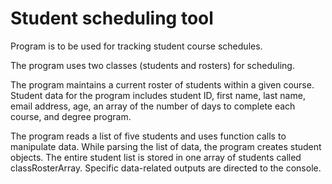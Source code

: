 # Student scheduling tool 

Program is to be used for tracking student course schedules. 

The program uses two classes (students and rosters) for scheduling. 

The program maintains a current roster of students within a given course. Student data for the program includes student ID, first name, last name, email address, age, an array of the number of days to complete each course, and degree program.

The program reads a list of five students and uses function calls to manipulate data. While parsing the list of data, the program creates student objects. The entire student list is stored in one array of students called classRosterArray. Specific data-related outputs are directed to the console.
